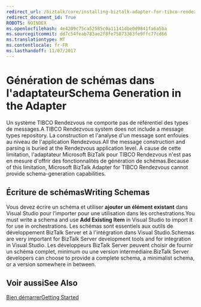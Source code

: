 ```yaml
---
redirect_url: /biztalk/core/installing-biztalk-adapter-for-tibco-rendezvous/
redirect_document_id: True
ROBOTS: NOINDEX
ms.openlocfilehash: 4e4209c75ca52585c0a11141dbe0d9841fa6a5ba
ms.sourcegitcommit: dd7c54feab783ae2f8fe75873363fe9ffc77cd66
ms.translationtype: MT
ms.contentlocale: fr-FR
ms.lasthandoff: 11/07/2017
---
```

# <a name="schema-generation-in-the-adapter"></a><span data-ttu-id="2f90f-101">Génération de schémas dans l'adaptateur</span><span class="sxs-lookup"><span data-stu-id="2f90f-101">Schema Generation in the Adapter</span></span>
<span data-ttu-id="2f90f-102">Un système TIBCO Rendezvous ne comporte pas de référentiel des types de messages.</span><span class="sxs-lookup"><span data-stu-id="2f90f-102">A TIBCO Rendezvous system does not include a message types repository.</span></span> <span data-ttu-id="2f90f-103">La construction et l'analyse d'un message sont enfouies au niveau de l'application Rendezvous.</span><span class="sxs-lookup"><span data-stu-id="2f90f-103">All the message construction and parsing is buried at the Rendezvous application level.</span></span> <span data-ttu-id="2f90f-104">À cause de cette limitation, l'adaptateur Microsoft BizTalk pour TIBCO Rendezvous n'est pas en mesure d'offrir des fonctionnalités de génération de schémas.</span><span class="sxs-lookup"><span data-stu-id="2f90f-104">Because of this limitation, Microsoft BizTalk Adapter for TIBCO Rendezvous cannot provide schema-generation capabilities.</span></span>  
  
## <a name="writing-schemas"></a><span data-ttu-id="2f90f-105">Écriture de schémas</span><span class="sxs-lookup"><span data-stu-id="2f90f-105">Writing Schemas</span></span>  
 <span data-ttu-id="2f90f-106">Vous devez écrire un schéma et utiliser **ajouter un élément existant** dans Visual Studio pour l’importer pour une utilisation dans les orchestrations.</span><span class="sxs-lookup"><span data-stu-id="2f90f-106">You must write a schema and use **Add Existing Item** in Visual Studio to import it for use in orchestrations.</span></span> <span data-ttu-id="2f90f-107">Les schémas sont essentiels aux outils de développement BizTalk Server et à l'intégration dans Visual Studio.</span><span class="sxs-lookup"><span data-stu-id="2f90f-107">Schemas are very important for BizTalk Server development tools and for integration in Visual Studio.</span></span> <span data-ttu-id="2f90f-108">Les développeurs BizTalk Server peuvent choisir de fournir un schéma complet, minimum ou une version intermédiaire.</span><span class="sxs-lookup"><span data-stu-id="2f90f-108">BizTalk Server developers can choose to provide a complete schema, a minimalist schema, or a version somewhere in between.</span></span>  
  
## <a name="see-also"></a><span data-ttu-id="2f90f-109">Voir aussi</span><span class="sxs-lookup"><span data-stu-id="2f90f-109">See Also</span></span>  
 [<span data-ttu-id="2f90f-110">Bien démarrer</span><span class="sxs-lookup"><span data-stu-id="2f90f-110">Getting Started</span></span>](../core/getting-started-with-biztalk-adapter-for-tibco-rendezvous.md)